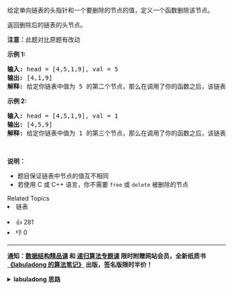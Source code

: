 <p>给定单向链表的头指针和一个要删除的节点的值，定义一个函数删除该节点。</p>

<p>返回删除后的链表的头节点。</p>

<p><strong>注意：</strong>此题对比原题有改动</p>

<p><strong>示例 1:</strong></p>

<pre><strong>输入:</strong> head = [4,5,1,9], val = 5
<strong>输出:</strong> [4,1,9]
<strong>解释: </strong>给定你链表中值为&nbsp;5&nbsp;的第二个节点，那么在调用了你的函数之后，该链表应变为 4 -&gt; 1 -&gt; 9.
</pre>

<p><strong>示例 2:</strong></p>

<pre><strong>输入:</strong> head = [4,5,1,9], val = 1
<strong>输出:</strong> [4,5,9]
<strong>解释: </strong>给定你链表中值为&nbsp;1&nbsp;的第三个节点，那么在调用了你的函数之后，该链表应变为 4 -&gt; 5 -&gt; 9.
</pre>

<p>&nbsp;</p>

<p><strong>说明：</strong></p>

<ul> 
 <li>题目保证链表中节点的值互不相同</li> 
 <li>若使用 C 或 C++ 语言，你不需要 <code>free</code> 或 <code>delete</code> 被删除的节点</li> 
</ul>

<div><div>Related Topics</div><div><li>链表</li></div></div><br><div><li>👍 281</li><li>👎 0</li></div>

<div id="labuladong"><hr>

**通知：[数据结构精品课](https://aep.h5.xeknow.com/s/1XJHEO) 和 [递归算法专题课](https://aep.xet.tech/s/3YGcq3) 限时附赠网站会员，全新纸质书[《labuladong 的算法笔记》](https://labuladong.gitee.io/algo/images/book/book_intro_qrcode.jpg) 出版，签名版限时半价！**

<details><summary><strong>labuladong 思路</strong></summary>

## 基本思路

这道题常规的思路是通过操作指针来删除值为 `val` 的节点，不过处理起来可能稍微有点麻烦，我们可以使用 [链表双指针技巧汇总](https://labuladong.github.io/article/fname.html?fname=链表技巧) 中讲到的分解链表的思路来解决这道题（你可以先去做下 [86. 分隔链表](/problems/partition-list)）。

你可以认为这道题是把原链表分解成「值为 `val`」和「值不为 `val`」的两条链表，就可以复用 86 题的思路了。

**标签：[链表双指针](https://mp.weixin.qq.com/mp/appmsgalbum?__biz=MzAxODQxMDM0Mw==&action=getalbum&album_id=2120596033251475465)**

## 解法代码

提示：🟢 标记的是我写的解法代码，🤖 标记的是 chatGPT 翻译的多语言解法代码。如有错误，可以 [点这里](https://github.com/labuladong/fucking-algorithm/issues/1113) 反馈和修正。

<div class="tab-panel"><div class="tab-nav">
<button data-tab-item="cpp" class="tab-nav-button btn " data-tab-group="default" onclick="switchTab(this)">cpp🤖</button>

<button data-tab-item="python" class="tab-nav-button btn " data-tab-group="default" onclick="switchTab(this)">python🤖</button>

<button data-tab-item="java" class="tab-nav-button btn active" data-tab-group="default" onclick="switchTab(this)">java🟢</button>

<button data-tab-item="go" class="tab-nav-button btn " data-tab-group="default" onclick="switchTab(this)">go🤖</button>

<button data-tab-item="javascript" class="tab-nav-button btn " data-tab-group="default" onclick="switchTab(this)">javascript🤖</button>
</div><div class="tab-content">
<div data-tab-item="cpp" class="tab-item " data-tab-group="default"><div class="highlight">

```cpp
// 注意：cpp 代码由 chatGPT🤖 根据我的 java 代码翻译，旨在帮助不同背景的读者理解算法逻辑。
// 本代码已经通过力扣的测试用例，应该可直接成功提交。

class Solution {
public:
    ListNode* deleteNode(ListNode* head, int val) {
        // 存放删除 val 的链表
        ListNode* dummy = new ListNode(-1);
        // q 指针负责生成结果链表
        ListNode* q = dummy;
        // p 负责遍历原链表
        ListNode* p = head;
        while (p != nullptr) {
            if (p->val != val) {
                // 把值不为 val 的节点接到结果链表上
                q->next = p;
                q = q->next;
            }
            // 断开原链表中的每个节点的 next 指针
            ListNode* temp = p->next;
            p->next = nullptr;
            p = temp;
        }

        return dummy->next;
    }
};
```

</div></div>

<div data-tab-item="python" class="tab-item " data-tab-group="default"><div class="highlight">

```python
# 注意：python 代码由 chatGPT🤖 根据我的 java 代码翻译，旨在帮助不同背景的读者理解算法逻辑。
# 本代码已经通过力扣的测试用例，应该可直接成功提交。

# Definition for singly-linked list.
# class ListNode:
#     def __init__(self, val=0, next=None):
#         self.val = val
#         self.next = next

class Solution:
    def deleteNode(self, head: ListNode, val: int) -> ListNode:
        # 存放删除 val 的链表
        dummy = ListNode(-1)
        # q 指针负责生成结果链表
        q = dummy
        # p 负责遍历原链表
        p = head
        while p:
            if p.val != val:
                # 把值不为 val 的节点接到结果链表上
                q.next = p
                q = q.next
            # 断开原链表中的每个节点的 next 指针
            temp = p.next
            p.next = None
            p = temp

        return dummy.next
```

</div></div>

<div data-tab-item="java" class="tab-item active" data-tab-group="default"><div class="highlight">

```java
class Solution {
    public ListNode deleteNode(ListNode head, int val) {
        // 存放删除 val 的链表
        ListNode dummy = new ListNode(-1);
        // q 指针负责生成结果链表
        ListNode q = dummy;
        // p 负责遍历原链表
        ListNode p = head;
        while (p != null) {
            if (p.val != val) {
                // 把值不为 val 的节点接到结果链表上
                q.next = p;
                q = q.next;
            }
            // 断开原链表中的每个节点的 next 指针
            ListNode temp = p.next;
            p.next = null;
            p = temp;
        }

        return dummy.next;
    }
}
```

</div></div>

<div data-tab-item="go" class="tab-item " data-tab-group="default"><div class="highlight">

```go
// 注意：go 代码由 chatGPT🤖 根据我的 java 代码翻译，旨在帮助不同背景的读者理解算法逻辑。
// 本代码已经通过力扣的测试用例，应该可直接成功提交。

func deleteNode(head *ListNode, val int) *ListNode {
    // 存放删除 val 的链表
    dummy := &ListNode{
        Val: -1,
        Next: nil,
    }
    // q 指针负责生成结果链表
    q := dummy
    // p 负责遍历原链表
    p := head
    for p != nil {
        if p.Val != val {
            // 把值不为 val 的节点接到结果链表上
            q.Next = p
            q = q.Next
        }
        // 断开原链表中的每个节点的 next 指针
        temp := p.Next
        p.Next = nil
        p = temp
    }

    return dummy.Next
}
```

</div></div>

<div data-tab-item="javascript" class="tab-item " data-tab-group="default"><div class="highlight">

```javascript
// 注意：javascript 代码由 chatGPT🤖 根据我的 java 代码翻译，旨在帮助不同背景的读者理解算法逻辑。
// 本代码不保证正确性，仅供参考。如有疑惑，可以参照我写的 java 代码对比查看。

/**
 * @param {ListNode} head
 * @param {number} val
 * @return {ListNode}
 */
var deleteNode = function(head, val) {
    // 存放删除 val 的链表
    let dummy = new ListNode(-1);
    // q 指针负责生成结果链表
    let q = dummy;
    // p 负责遍历原链表
    let p = head;
    while (p != null) {
        if (p.val != val) {
            // 把值不为 val 的节点接到结果链表上
            q.next = p;
            q = q.next;
        }
        // 断开原链表中的每个节点的 next 指针
        let temp = p.next;
        p.next = null;
        p = temp;
    }

    return dummy.next;
};
```

</div></div>
</div></div>

</details>
</div>



